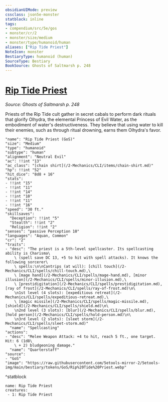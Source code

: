 ```yaml
---
obsidianUIMode: preview
cssclass: json5e-monster
statblock: inline
tags:
- compendium/src/5e/gos
- monster/cr/2
- monster/size/medium
- monster/type/humanoid/human
aliases: ["Rip Tide Priest"]
NoteIcon: monster
BestiaryType: humanoid (human)
SourceType: Bestiary
BookSource: Ghosts of Saltmarsh p. 248
---
```

# [Rip Tide Priest](2-Mechanics\CLI\bestiary\humanoid/rip-tide-priest-gos.md)
*Source: Ghosts of Saltmarsh p. 248*  

Priests of the Rip Tide cult gather in secret cabals to perform dark rituals that glorify Olhydra, the elemental Princess of Evil Water, as the embodiment of water's destructiveness. They believe that using water to kill their enemies, such as through ritual drowning, earns them Olhydra's favor.

```statblock
"name": "Rip Tide Priest (GoS)"
"size": "Medium"
"type": "humanoid"
"subtype": "human"
"alignment": "Neutral Evil"
"ac": !!int "13"
"ac_class": "[chain shirt](/2-Mechanics/CLI/items/chain-shirt.md)"
"hp": !!int "52"
"hit_dice": "8d8 + 16"
"stats":
- !!int "15"
- !!int "11"
- !!int "14"
- !!int "10"
- !!int "11"
- !!int "16"
"speed": "30 ft."
"skillsaves":
  "Deception": !!int "5"
  "Stealth": !!int "2"
  "Religion": !!int "2"
"senses": "passive Perception 10"
"languages": "Aquan, Common"
"cr": "2"
"traits":
- "desc": "The priest is a 5th-level spellcaster. Its spellcasting ability is Charisma\
    \ (spell save DC 13, +5 to hit with spell attacks). It knows the following sorcerer\
    \ spells:\n\nCantrips (at will): [chill touch](/2-Mechanics/CLI/spells/chill-touch.md),\
    \ [mage hand](/2-Mechanics/CLI/spells/mage-hand.md), [minor illusion](/2-Mechanics/CLI/spells/minor-illusion.md),\
    \ [prestidigitation](/2-Mechanics/CLI/spells/prestidigitation.md), [ray of frost](/2-Mechanics/CLI/spells/ray-of-frost.md)\n\
    \n1st level (4 slots): [expeditious retreat](/2-Mechanics/CLI/spells/expeditious-retreat.md),\
    \ [magic missile](/2-Mechanics/CLI/spells/magic-missile.md), [shield](/2-Mechanics/CLI/spells/shield.md)\n\
    \n2nd level (3 slots): [blur](/2-Mechanics/CLI/spells/blur.md), [hold person](/2-Mechanics/CLI/spells/hold-person.md)\n\
    \n3rd level (2 slots): [sleet storm](/2-Mechanics/CLI/spells/sleet-storm.md)"
  "name": "Spellcasting"
"actions":
- "desc": "Melee Weapon Attack: +4 to hit, reach 5 ft., one target. Hit: 6 (1d8\
    \ + 2) bludgeoning damage."
  "name": "Quarterstaff"
"source":
- "GoS"
"image": "https://raw.githubusercontent.com/5etools-mirror-2/5etools-img/main/bestiary/tokens/GoS/Rip%20Tide%20Priest.webp"
```
^statblock

```encounter-table
name: Rip Tide Priest
creatures:
 - 1: Rip Tide Priest
```